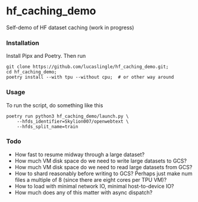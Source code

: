 # hf_caching_demo
Self-demo of HF dataset caching (work in progress)

### Installation

Install Pipx and Poetry. Then run
```
git clone https://github.com/lucaslingle/hf_caching_demo.git;
cd hf_caching_demo;
poetry install --with tpu --without cpu;  # or other way around
```

### Usage

To run the script, do something like this
```
poetry run python3 hf_caching_demo/launch.py \
    --hfds_identifier=Skylion007/openwebtext \
    --hfds_split_name=train
```


### Todo

- How fast to resume midway through a large dataset?
- How much VM disk space do we need to write large datasets to GCS?
- How much VM disk space do we need to read large datasets from GCS?
- How to shard reasonably before writing to GCS? Perhaps just make num files a multiple of 8 (since there are eight cores per TPU VM)?
- How to load with minimal network IO, minimal host-to-device IO? 
- How much does any of this matter with async dispatch? 
